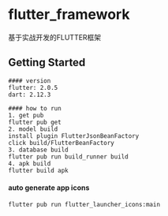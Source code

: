 # flutter_framework

基于实战开发的FLUTTER框架

## Getting Started

```aidl
#### version
flutter: 2.0.5
dart: 2.12.3

#### how to run
1. get pub
flutter pub get
2. model build
install plugin FlutterJsonBeanFactory
click build/FlutterBeanFactory
3. database build
flutter pub run build_runner build
4. apk build
flutter build apk
```

#### auto generate app icons
```
flutter pub run flutter_launcher_icons:main
```
